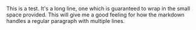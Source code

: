 This is a test. It's a long line, one which is guaranteed to wrap in the small space provided. This will give me a good feeling for how the markdown handles a regular paragraph with multiple lines.